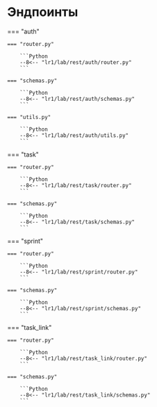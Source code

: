 # Эндпоинты

=== "auth"

    === "router.py"

        ```Python
        --8<-- "lr1/lab/rest/auth/router.py"
        ```

    === "schemas.py"

        ```Python
        --8<-- "lr1/lab/rest/auth/schemas.py"
        ```

    === "utils.py"

        ```Python
        --8<-- "lr1/lab/rest/auth/utils.py"
        ```

=== "task"

    === "router.py"

        ```Python
        --8<-- "lr1/lab/rest/task/router.py"
        ```

    === "schemas.py"

        ```Python
        --8<-- "lr1/lab/rest/task/schemas.py"
        ```

=== "sprint"

    === "router.py"

        ```Python
        --8<-- "lr1/lab/rest/sprint/router.py"
        ```

    === "schemas.py"

        ```Python
        --8<-- "lr1/lab/rest/sprint/schemas.py"
        ```

=== "task_link"

    === "router.py"

        ```Python
        --8<-- "lr1/lab/rest/task_link/router.py"
        ```

    === "schemas.py"

        ```Python
        --8<-- "lr1/lab/rest/task_link/schemas.py"
        ```
